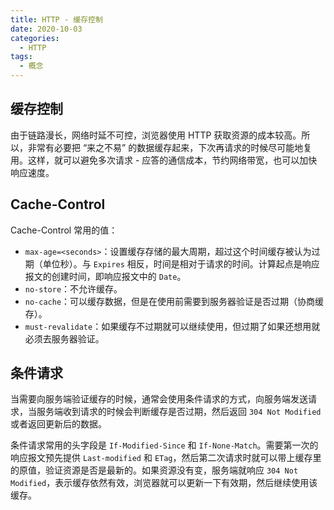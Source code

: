 ```yaml
---
title: HTTP - 缓存控制
date: 2020-10-03
categories:
  - HTTP
tags:
  - 概念
---
```


## 缓存控制

由于链路漫长，网络时延不可控，浏览器使用 HTTP 获取资源的成本较高。所以，非常有必要把 “来之不易” 的数据缓存起来，下次再请求的时候尽可能地复用。这样，就可以避免多次请求 - 应答的通信成本，节约网络带宽，也可以加快响应速度。

## Cache-Control

Cache-Control 常用的值：

- `max-age=<seconds>`：设置缓存存储的最大周期，超过这个时间缓存被认为过期（单位秒）。与 `Expires` 相反，时间是相对于请求的时间。计算起点是响应报文的创建时间，即响应报文中的 `Date`。
- `no-store`：不允许缓存。
- `no-cache`：可以缓存数据，但是在使用前需要到服务器验证是否过期（协商缓存）。
- `must-revalidate`：如果缓存不过期就可以继续使用，但过期了如果还想用就必须去服务器验证。

## 条件请求

当需要向服务端验证缓存的时候，通常会使用条件请求的方式，向服务端发送请求，当服务端收到请求的时候会判断缓存是否过期，然后返回 `304 Not Modified` 或者返回更新后的数据。

条件请求常用的头字段是 `If-Modified-Since` 和 `If-None-Match`。需要第一次的响应报文预先提供 `Last-modified` 和 `ETag`，然后第二次请求时就可以带上缓存里的原值，验证资源是否是最新的。如果资源没有变，服务端就响应 `304 Not Modified`，表示缓存依然有效，浏览器就可以更新一下有效期，然后继续使用该缓存。
